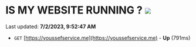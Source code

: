 # IS MY WEBSITE RUNNING ? [![](https://img.shields.io/static/v1?label=Sponsor&message=%E2%9D%A4&logo=GitHub&color=%23fe8e86)](https://github.com/sponsors/<username>)

Last updated: **7/2/2023, 9:52:47 AM**

- `GET` [https://youssefservice.me](https://youssefservice.me) - **Up** (791ms)
